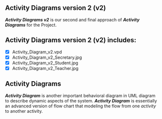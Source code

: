 ## Activity Diagrams version 2 (v2)
**_Activity Diagrams v2_** is our second and final approach of **_Activity Diagrams_** for the Project.

## Activity Diagrams version 2 (v2) includes:
- [x] Activity_Diagram_v2.vpd
- [x] Activity_Diagram_v2_Secretary.jpg
- [x] Activity_Diagram_v2_Student.jpg
- [x] Activity_Diagram_v2_Teacher.jpg

## Activity Diagrams
**_Activity Diagram_** is another important behavioral diagram in UML diagram to describe dynamic aspects of the system.
**_Activity Diagram_** is essentially an advanced version of flow chart that modeling the flow from one _activity_ to another activity.


